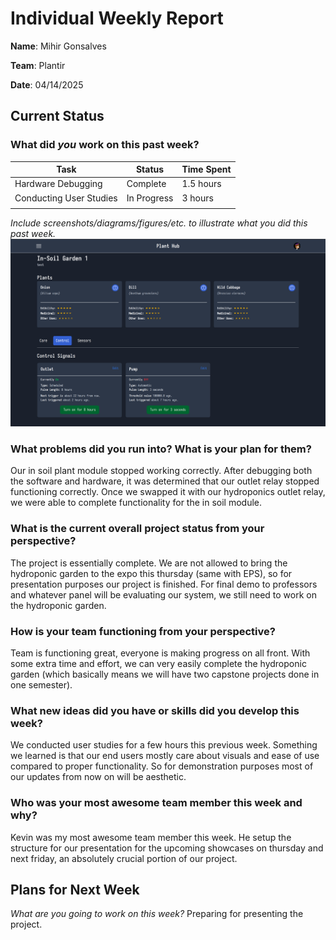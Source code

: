 # Individual Weekly Report

**Name**: Mihir Gonsalves

**Team**: Plantir

**Date**: 04/14/2025

## Current Status

### What did _you_ work on this past week?

| Task | Status | Time Spent | 
| ---- | ------ | ---------- |
|   Hardware Debugging   |   Complete    |     1.5 hours       |
|   Conducting User Studies   |    In Progress    |      3 hours      |
|      |        |            |

*Include screenshots/diagrams/figures/etc. to illustrate what you did this past week.*
![UI POST USER STUDIES](./assets/UI_post_userstudies.png)

### What problems did you run into? What is your plan for them?

Our in soil plant module stopped working correctly. After debugging both the software and hardware, it was determined that our outlet relay stopped functioning correctly. Once we swapped it with our hydroponics outlet relay, we were able to complete functionality for the in soil module. 

### What is the current overall project status from your perspective? 

The project is essentially complete. We are not allowed to bring the hydroponic garden to the expo this thursday (same with EPS), so for presentation purposes our project is finished. For final demo to professors and whatever panel will be evaluating our system, we still need to work on the hydroponic garden.

### How is your team functioning from your perspective?

Team is functioning great, everyone is making progress on all front. With some extra time and effort, we can very easily complete the hydroponic garden (which basically means we will have two capstone projects done in one semester).

### What new ideas did you have or skills did you develop this week?

We conducted user studies for a few hours this previous week. Something we learned is that our end users mostly care about visuals and ease of use compared to proper functionality. So for demonstration purposes most of our updates from now on will be aesthetic.

### Who was your most awesome team member this week and why?

Kevin was my most awesome team member this week. He setup the structure for our presentation for the upcoming showcases on thursday and next friday, an absolutely crucial portion of our project.

## Plans for Next Week

*What are you going to work on this week?*
Preparing for presenting the project.
